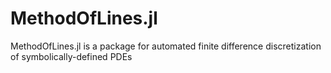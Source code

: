 # MethodOfLines.jl

MethodOfLines.jl is a package for  automated finite difference discretization
of symbolically-defined PDEs
